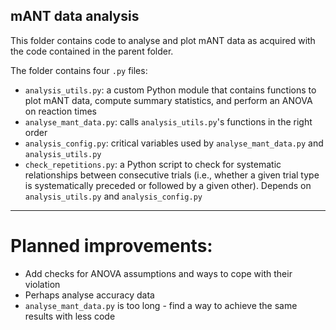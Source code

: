 ## **mANT data analysis** ##

This folder contains code to analyse and plot mANT data as acquired with the code contained in the parent folder.

The folder contains four `.py` files:
- `analysis_utils.py`: a custom Python module that contains functions to plot mANT data, compute summary statistics, and perform an ANOVA on reaction times  
- `analyse_mant_data.py`: calls `analysis_utils.py`'s functions in the right order
- `analysis_config.py`: critical variables used by `analyse_mant_data.py` and `analysis_utils.py`
- `check_repetitions.py`: a Python script to check for systematic relationships between consecutive trials (i.e., whether a given trial type is systematically preceded or followed by a given other). Depends on `analysis_utils.py` and `analysis_config.py`

---

# **Planned improvements:**

- Add checks for ANOVA assumptions and ways to cope with their violation 
- Perhaps analyse accuracy data
- `analyse_mant_data.py` is too long - find a way to achieve the same results with less code